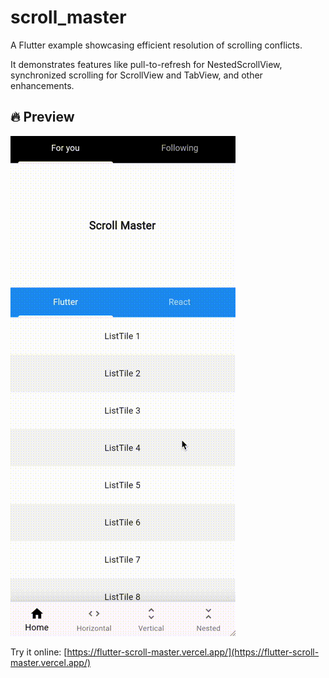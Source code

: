 # scroll_master

A Flutter example showcasing efficient resolution of scrolling conflicts.

It demonstrates features like pull-to-refresh for NestedScrollView, synchronized scrolling for ScrollView and TabView, and other enhancements.

## 🔥 Preview

![](demo.gif)

Try it online: [https://flutter-scroll-master.vercel.app/](https://flutter-scroll-master.vercel.app/)
